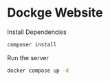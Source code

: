 # Dockge Website

Install Dependencies

```bash
composer install
```

Run the server

```bash
docker compose up -d
```
